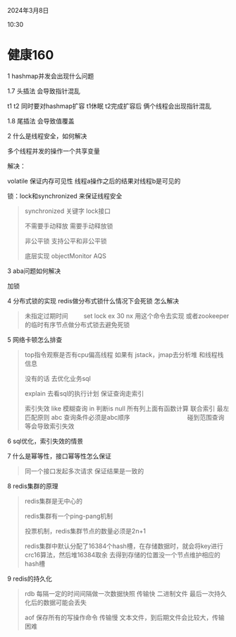 
2024年3月8日

10:30

# 健康160

1 hashmap并发会出现什么问题

1.7 头插法 会导致指针混乱

t1 t2 同时要对hashmap扩容 t1休眠 t2完成扩容后 俩个线程会出现指针混乱

1.8 尾插法 会导致值覆盖

2 什么是线程安全，如何解决

多个线程并发的操作一个共享变量

解决：

volatile 保证内存可见性 线程a操作之后的结果对线程b是可见的

锁：lock和synchronized 来保证线程安全

> synchronized 关键字 lock接口
>
> 不需要手动释放 需要手动释放锁
>
> 非公平锁 支持公平和非公平锁
>
> 底层实现 objectMonitor AQS

3 aba问题如何解决

加锁

4 分布式锁的实现 redis做分布式锁什么情况下会死锁 怎么解决

> 未指定过期时间         set lock ex 30 nx 用这个命令去实现 或者zookeeper的临时有序节点做分布式锁去避免死锁

5 网络卡顿怎么排查

> top指令观察是否有cpu偏高线程 如果有 jstack，jmap去分析堆 和线程栈信息
>
> 没有的话 去优化业务sql
>
> explain 去看sql的执行计划 保证查询走索引
>
> 索引失效 like 模糊查询 in 判断is null 所有列上面有函数计算 联合索引 最左匹配原则 abc 查询条件必须是abc顺序                                 碰到范围查询等会导致索引失效

6 sql优化，索引失效的情景

7 什么是幂等性，接口幂等性怎么保证

> 同一个接口发起多次请求 保证结果是一致的

8 redis集群的原理

> redis集群是无中心的
>
> redis集群有一个ping-pang机制
>
> 投票机制，redis集群节点的数量必须是2n+1
>
> redis集群中默认分配了16384个hash槽，在存储数据时，就会将key进行crc16算法，然后堆16384取余 去得到存储的位置没一个节点维护相应的hash槽

9 redis的持久化

> rdb 每隔一定的时间间隔做一次数据快照 传输快 二进制文件 最后一次持久化后的数据可能会丢失
>
> aof 保存所有的写操作命令 传输慢 文本文件，到后期文件会比较大，传输困难
